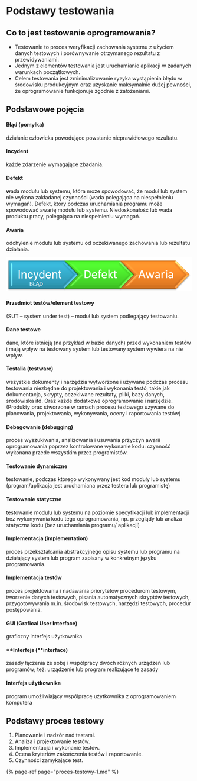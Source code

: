 # Podstawy testowania

## Co to jest testowanie oprogramowania?

* Testowanie to proces weryfikacji zachowania systemu z użyciem danych testowych i porównywanie otrzymanego rezultatu z przewidywaniami.
* Jednym z elementów testowania jest uruchamianie aplikacji w zadanych warunkach początkowych.
* Celem testowania jest zminimalizowanie ryzyka wystąpienia błędu w środowisku produkcyjnym oraz uzyskanie maksymalnie dużej pewności, że oprogramowanie funkcjonuje zgodnie z założeniami.

## **Podstawowe pojęcia**

#### **Błąd** \(pomyłka\)

 działanie człowieka powodujące powstanie nieprawidłowego rezultatu.

#### **Incydent** 

każde zdarzenie wymagające zbadania.

#### **Defekt** 

**w**ada modułu lub systemu, która może spowodować, że moduł lub system nie wykona zakładanej czynności \(wada polegająca na niespełnieniu wymagań\). Defekt, który podczas uruchamiania programu może spowodować awarię modułu lub systemu. Niedoskonałość lub wada produktu pracy, polegająca na niespełnieniu wymagań.

#### **Awaria** 

odchylenie modułu lub systemu od oczekiwanego zachowania lub rezultatu działania.

![](../.gitbook/assets/blad.bmp)

#### **Przedmiot testów/element testowy** 

\(SUT – system under test\) – moduł lub system podlegający testowaniu.

#### **Dane testowe**

dane, które istnieją \(na przykład w bazie danych\) przed wykonaniem testów i mają wpływ na testowany system lub testowany system wywiera na nie wpływ.

#### **Testalia** \(testware\) 

wszystkie dokumenty i narzędzia wytworzone i używane podczas procesu testowania niezbędne do projektowania i wykonania testó, takie jak dokumentacja, skrypty, oczekiwane rezultaty, pliki, bazy danych, środowiska itd. Oraz każde dodatkowe oprogramowanie i narzędzie. \(Produkty prac stworzone w ramach procesu testowego używane do planowania, projektowania, wykonywania, oceny i raportowania testów\)

#### **Debagowanie** \(debugging\)

proces wyszukiwania, analizowania i usuwania przyczyn awarii oprogramowania poprzez kontrolowane wykonanie kodu: czynność wykonana przede wszystkim przez programistów.

#### **Testowanie dynamiczne**

testowanie, podczas którego wykonywany jest kod moduły lub systemu \(program/aplikacja jest uruchamiana przez testera lub programistę\)

#### **Testowanie statyczne**

testowanie modułu lub systemu na poziomie specyfikacji lub implementacji bez wykonywania kodu tego oprogramowania, np. przeglądy lub analiza statyczna kodu \(bez uruchamiania programu/ aplikacji\)

#### **Implementacja** \(implementation\)

proces przekształcania abstrakcyjnego opisu systemu lub programu na działający system lub program zapisany w konkretnym języku programowania.

#### **Implementacja testów**

proces projektowania i nadawania priorytetów procedurom testowym, tworzenie danych testowych, pisania automatycznych skryptów testowych, przygotowywania m.in. środowisk testowych, narzędzi testowych, procedur postępowania.

#### **GUI \(Grafical User Interface\)**

graficzny interfejs użytkownika

#### **Interfejs \(**interface\)

zasady łączenia ze sobą i współpracy dwóch różnych urządzeń lub programów; też: urządzenie lub program realizujące te zasady

#### **Interfejs użytkownika** 

program umożliwiający współpracę użytkownika z oprogramowaniem komputera

## Podstawy proces testowy

1. Planowanie i nadzór nad testami.
2. Analiza i projektowanie testów.
3. Implementacja i wykonanie testów.
4. Ocena kryteriów zakończenia testów i raportowanie.
5. Czynności zamykające test.

{% page-ref page="proces-testowy-1.md" %}





